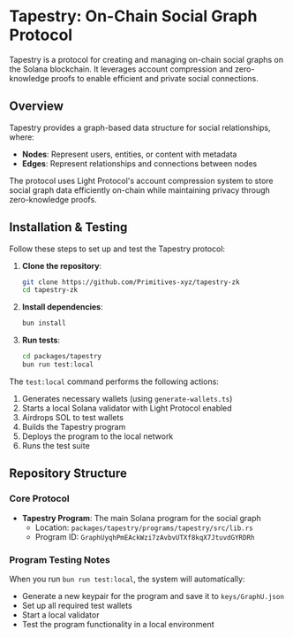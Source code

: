 # Tapestry: On-Chain Social Graph Protocol

Tapestry is a protocol for creating and managing on-chain social graphs on the Solana blockchain. It leverages account compression and zero-knowledge proofs to enable efficient and private social connections.

## Overview

Tapestry provides a graph-based data structure for social relationships, where:

- **Nodes**: Represent users, entities, or content with metadata
- **Edges**: Represent relationships and connections between nodes

The protocol uses Light Protocol's account compression system to store social graph data efficiently on-chain while maintaining privacy through zero-knowledge proofs.

## Installation & Testing

Follow these steps to set up and test the Tapestry protocol:

1. **Clone the repository**:

   ```bash
   git clone https://github.com/Primitives-xyz/tapestry-zk
   cd tapestry-zk
   ```

2. **Install dependencies**:

   ```bash
   bun install
   ```

3. **Run tests**:
   ```bash
   cd packages/tapestry
   bun run test:local
   ```

The `test:local` command performs the following actions:

1. Generates necessary wallets (using `generate-wallets.ts`)
2. Starts a local Solana validator with Light Protocol enabled
3. Airdrops SOL to test wallets
4. Builds the Tapestry program
5. Deploys the program to the local network
6. Runs the test suite

## Repository Structure

### Core Protocol

- **Tapestry Program**: The main Solana program for the social graph
  - Location: `packages/tapestry/programs/tapestry/src/lib.rs`
  - Program ID: `GraphUyqhPmEAckWzi7zAvbvUTXf8kqX7JtuvdGYRDRh`

### Program Testing Notes

When you run `bun run test:local`, the system will automatically:

- Generate a new keypair for the program and save it to `keys/GraphU.json`
- Set up all required test wallets
- Start a local validator
- Test the program functionality in a local environment
